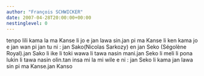 ```yaml
---
author: "François SCHWICKER"
date: 2007-04-28T20:00:00+00:00
nestinglevel: 0
---
```

tenpo lili kama la ma Kanse li jo e jan lawa sin.jan pi ma Kanse li ken kama jo e jan wan pi jan tu ni : jan Sako(Nicolas Sarkozy) en jan Seko (Ségolène Royal).jan Sako li ike li toki wawa li tawa nasin mani.jan Seko li meli li pona lukin li tawa nasin olin.tan insa mi la mi wile e ni : jan Seko li kama jan lawa sin pi ma Kanse.jan Kanso